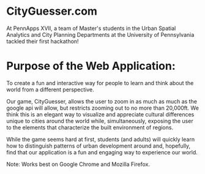 # CityGuesser.com

At PennApps XVII, a team of Master's students in the Urban Spatial Analytics and City Planning Departments at the University of Pennsylvania tackled their first hackathon!

# Purpose of the Web Application: 
To create a fun and interactive way for people to learn and think about the world from a different perspective. 

Our game, CityGuesser, allows the user to zoom in as much as much as the google api will allow, but restricts zooming out to no more than 20,000ft. We think this is an elegant way to visualize and appreciate cultural differences unique to cities around the world while, simultaneously, exposing the user to the elements that characterize the built environment of regions.

While the game seems hard at first, students (and adults) will quickly learn how to distinguish patterns of urban development around and, hopefully, find that our application is a fun and engaging way to experience our world.

Note: Works best on Google Chrome and Mozilla Firefox.
